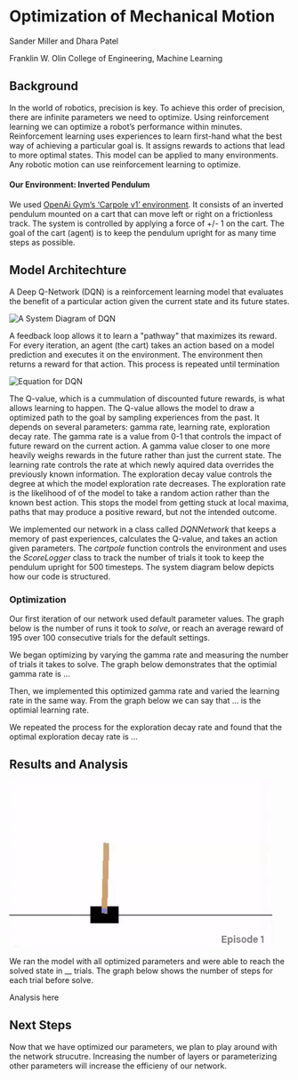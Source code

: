 # Optimization of Mechanical Motion 
  Sander Miller and Dhara Patel 
  
  Franklin W. Olin College of Engineering, Machine Learning 
  
## Background 
In the world of robotics, precision is key. To achieve this order of precision, there are infinite parameters we need to optimize. Using reinforcement learning we can optimize a robot’s performance within minutes. Reinforcement learning uses experiences to learn first-hand what the best way of achieving a particular goal is. It assigns rewards to actions that lead to more optimal states. This model can be applied to many environments. Any robotic motion can use reinforcement learning to optimize. 


#### Our Environment: Inverted Pendulum

We used [OpenAi Gym’s ‘Carpole v1’ environment](https://gym.openai.com/envs/CartPole-v1/). It consists of an inverted pendulum mounted on a cart that can move left or right on a frictionless track. The system is controlled by applying a force of +/- 1 on the cart. The goal of the cart (agent) is to keep the pendulum upright for as many time steps as possible.

## Model Architechture 
A Deep Q-Network (DQN) is a reinforcement learning model that evaluates the benefit of a particular action given the current state and its future states.

![A System Diagram of DQN](https://pathmind.com/images/wiki/simple_RL_schema.png)

A feedback loop allows it to learn a "pathway" that maximizes its reward. For every iteration, an agent (the cart) takes an action based on a model prediction and executes it on the environment. The environment then returns a reward for that action. This process is repeated until termination 

![Equation for DQN](https://miro.medium.com/max/1434/1*CLBIXdpk8ft0-1MFH8FwUg.png)

The Q-value, which is a cummulation of discounted future rewards, is what allows learning to happen. The Q-value allows the model to draw a optimized path to the goal by sampling experiences from the past. It depends on several parameters: gamma rate, learning rate, exploration decay rate. The gamma rate is a value from 0-1 that controls the impact of future reward on the current action. A gamma value closer to one more heavily weighs rewards in the future rather than just the current state.  The learning rate controls the rate at which newly aquired data overrides the previously known information. The exploration decay value controls the degree at which the model exploration rate decreases. The exploration rate is the likelihood of of the model to take a random action rather than the known best action. This stops the model from getting stuck at local maxima, paths that may produce a positive reward, but not the intended outcome.

We implemented our network in a class called *DQNNetwork* that keeps a memory of past experiences, calculates the Q-value, and takes an action given parameters. The *cartpole* function controls the environment and uses the *ScoreLogger* class to track the number of trials it took to keep the pendulum upright for 500 timesteps. The system diagram below depicts how our code is structured. 

### Optimization 
Our first iteration of our network used default parameter values. The graph below is the number of runs it took to *solve*, or reach an average reward of 195 over 100 consecutive trials for the default settings. 

We began optimizing by varying the gamma rate and measuring the number of trials it takes to solve. The graph below demonstrates that the optimial gamma rate is ... 

Then, we implemented this optimized gamma rate and varied the learning rate in the same way. From the graph below we can say that ... is the optimial learning rate. 

We repeated the process for the exploration decay rate and found that the optimal exploration decay rate is ...

## Results and Analysis
![](randompendulum.gif)

We ran the model with all optimized parameters and were able to reach the solved state in __ trials. The graph below shows the number of steps for each trial before solve. 

Analysis here 

## Next Steps

Now that we have optimized our parameters, we plan to play around with the network strucutre. Increasing the number of layers or parameterizing other parameters will increase the efficieny of our network. 
